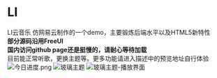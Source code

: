 # LI
LI云音乐 
仿网易云制作的一个demo，主要锻炼后端水平以及HTML5新特性</br>
**部分源码沿用FreeUI**</br>
**国内访问github page还是挺慢的，请耐心等待加载**</br>
目前能正常听歌，更换主题等。更多功能请进入描述中的预览地址自行体验
![今日进度.png](http://upload-images.jianshu.io/upload_images/5750842-3f5c0b3d5b926d36.png?imageMogr2/auto-orient/strip%7CimageView2/2/w/1240)
![玻璃主题](http://upload-images.jianshu.io/upload_images/5750842-f972f0f39fddcd6d.png?imageMogr2/auto-orient/strip%7CimageView2/2/w/1240)
![玻璃主题-播放界面](http://upload-images.jianshu.io/upload_images/5750842-b811226fc4225d7e.png?imageMogr2/auto-orient/strip%7CimageView2/2/w/1240)
